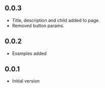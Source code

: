 ## 0.0.3

* Title, description and child added to page.
* Removed button params.

## 0.0.2

* Examples added

## 0.0.1

* Initial version
